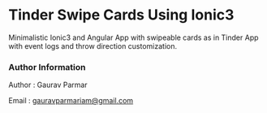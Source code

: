 Tinder Swipe Cards Using Ionic3
================================

Minimalistic Ionic3 and Angular App with swipeable cards as in Tinder App with event logs and throw direction customization. 

### Author Information ###

Author : Gaurav Parmar

Email : gauravparmariam@gmail.com


